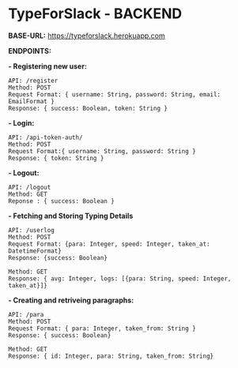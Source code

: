# TypeForSlack - BACKEND

**BASE-URL:** https://typeforslack.herokuapp.com

**ENDPOINTS:**

**- Registering new user:**

    API: /register
    Method: POST
    Request Format: { username: String, password: String, email: EmailFormat }
    Response: { success: Boolean, token: String }

**- Login:**

    API: /api-token-auth/
    Method: POST
    Request Format:{ username: String, password: String }
    Response: { token: String }

**- Logout:**

    API: /logout
    Method: GET
    Reponse : { success: Boolean }

**- Fetching and Storing Typing Details**

    API: /userlog
    Method: POST
    Request Format: {para: Integer, speed: Integer, taken_at: DatetimeFormat}
    Response: {success: Boolean}

    Method: GET
    Response: { avg: Integer, logs: [{para: String, speed: Integer, taken_at}]}

**- Creating and retriveing paragraphs:**

    API: /para
    Method: POST
    Request Format: { para: Integer, taken_from: String }
    Response: { success: Boolean}

    Method: GET
    Response: { id: Integer, para: String, taken_from: String}
